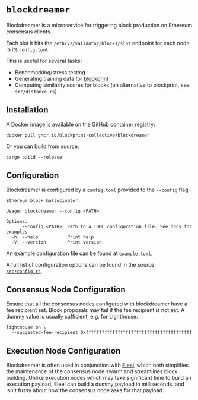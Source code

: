 `blockdreamer`
=============

Blockdreamer is a microservice for triggering block production on Ethereum consensus clients.

Each slot it hits the `/eth/v2/validator/blocks/slot` endpoint for each node in its `config.toml`.

This is useful for several tasks:

- Benchmarking/stress testing
- Generating training data for [blockprint](https://github.com/sigp/blockprint)
- Computing similarity scores for blocks (an alternative to blockprint, see `src/distance.rs`)

## Installation

A Docker image is available on the GitHub container registry:

```
docker pull ghcr.io/blockprint-collective/blockdreamer
```

Or you can build from source:

```
cargo build --release
```

## Configuration

Blockdreamer is configured by a `config.toml` provided to the `--config` flag.

```
Ethereum block hallucinator.

Usage: blockdreamer --config <PATH>

Options:
      --config <PATH>  Path to a TOML configuration file. See docs for examples
  -h, --help           Print help
  -V, --version        Print version
```

An example configuration file can be found at [`example.toml`](./example.toml).

A full list of configuration options can be found in the source: [`src/config.rs`](./src/config.rs).

## Consensus Node Configuration

Ensure that all the consensus nodes configured with blockdreamer have a fee recipient set.
Block proposals may fail if the fee recipient is not set. A dummy value is usually sufficient,
e.g. for Lighthouse:

```
lighthouse bn \
  --suggested-fee-recipient 0xffffffffffffffffffffffffffffffffffffffff
```

## Execution Node Configuration

Blockdreamer is often used in conjunction with [Eleel][], which both simplifies the maintenance
of the consensus node swarm and streamlines block building. Unlike execution nodes which may take
significant time to build an execution payload, Eleel can build a dummy payload in milliseconds,
and isn't fussy about how the consensus node asks for that payload.

[Eleel]: https://github.com/sigp/eleel
